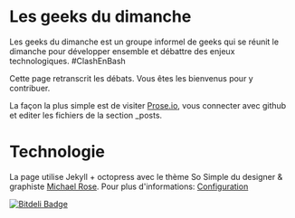# Les geeks du dimanche


Les geeks du dimanche est un groupe informel de geeks qui se réunit le dimanche pour développer ensemble et débattre des enjeux technologiques. \#ClashEnBash

Cette page retranscrit les débats. Vous êtes les bienvenus pour y contribuer. 

La façon la plus simple est de visiter [Prose.io](http://prose.io), vous connecter avec github et editer les fichiers de la section _posts.


# Technologie

La page utilise Jekyll + octopress avec le thème So Simple du designer & graphiste [Michael Rose](http://mademistakes.com).
Pour plus d'informations: [Configuration](http://mmistakes.github.io/so-simple-theme/theme-setup/)

[![Bitdeli Badge](https://d2weczhvl823v0.cloudfront.net/mmistakes/so-simple-theme/trend.png)](https://bitdeli.com/free "Bitdeli Badge")

